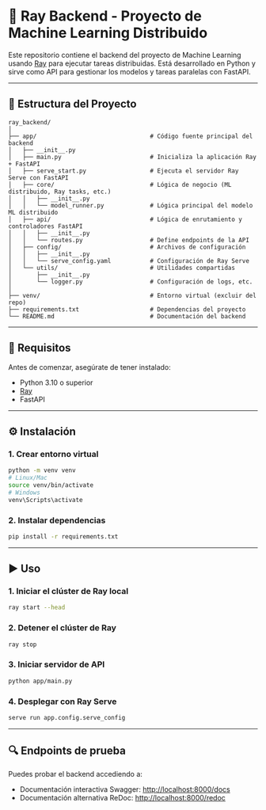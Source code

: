 # 🧠 Ray Backend - Proyecto de Machine Learning Distribuido

Este repositorio contiene el backend del proyecto de Machine Learning usando [Ray](https://www.ray.io/) 
para ejecutar tareas distribuidas. Está desarrollado en Python y sirve como API para gestionar los modelos 
y tareas paralelas con FastAPI.

---

## 📁 Estructura del Proyecto

```
ray_backend/
│
├── app/                                # Código fuente principal del backend
│   ├── __init__.py
│   ├── main.py                         # Inicializa la aplicación Ray + FastAPI
│   ├── serve_start.py                  # Ejecuta el servidor Ray Serve con FastAPI
│   ├── core/                           # Lógica de negocio (ML distribuido, Ray tasks, etc.)
│   │   ├── __init__.py
│   │   └── model_runner.py             # Lógica principal del modelo ML distribuido
│   ├── api/                            # Lógica de enrutamiento y controladores FastAPI
│   │   ├── __init__.py
│   │   └── routes.py                   # Define endpoints de la API
│   ├── config/                         # Archivos de configuración
│   │   ├── __init__.py
│   │   └── serve_config.yaml           # Configuración de Ray Serve
│   └── utils/                          # Utilidades compartidas
│       ├── __init__.py
│       └── logger.py                   # Configuración de logs, etc.
│
├── venv/                               # Entorno virtual (excluir del repo)
├── requirements.txt                    # Dependencias del proyecto
└── README.md                           # Documentación del backend
```

---

## 🚀 Requisitos

Antes de comenzar, asegúrate de tener instalado:

- Python 3.10 o superior
- [Ray](https://docs.ray.io/en/latest/)
- FastAPI

---

## ⚙️ Instalación

### 1. Crear entorno virtual

```bash
python -m venv venv
# Linux/Mac
source venv/bin/activate
# Windows
venv\Scripts\activate
```

### 2. Instalar dependencias

```bash
pip install -r requirements.txt
```

---

## ▶️ Uso

### 1. Iniciar el clúster de Ray local

```bash
ray start --head
```

### 2. Detener el clúster de Ray

```bash
ray stop
```

### 3. Iniciar servidor de API

```bash
python app/main.py
```

### 4. Desplegar con Ray Serve

```bash
serve run app.config.serve_config
```

---

## 🔍 Endpoints de prueba

Puedes probar el backend accediendo a:

- Documentación interactiva Swagger: [http://localhost:8000/docs](http://localhost:8000/docs)
- Documentación alternativa ReDoc: [http://localhost:8000/redoc](http://localhost:8000/redoc)
